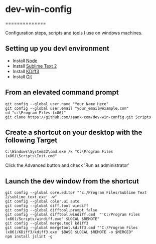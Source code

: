 # dev-win-config
==============

Configuration steps, scripts and tools I use on windows machines.

## Setting up you devl environment

- Install [Node](http://nodejs.org/)
- Install [Sublime Text 2](http://www.sublimetext.com/2)
- Install [KDiff3](http://kdiff3.sourceforge.net/)
- Install [Git](http://msysgit.github.io/)

## From an elevated command prompt

```
git config --global user.name "Your Name Here"
git config --global user.email "your_email@example.com"
cd "c:\Program Files (x86)"
git clone https://github.com/seank-com/dev-win-config.git Scripts
```

## Create a shortcut on your desktop with the following Target

```
C:\Windows\System32\cmd.exe /k "C:\Program Files (x86)\Scripts\Init.cmd"
```

Click the Advanced button and check 'Run as administrator'

## Launch the dev window from the shortcut

```
git config --global core.editor "'c:/Program Files/Sublime Text 2/sublime_text.exe' -w"
git config --global color.ui auto
git config --global diff.tool windiff
git config --global difftool.prompt false
git config --global difftool.windiff.cmd  "'C:/Program Files (x86)/Scripts/windiff.exe' $LOCAL $REMOTE"
git config --global merge.tool kdiff3
git config --global mergetool.kdiff3.cmd "'C:/Program Files (x86)/KDiff3/kdiff3.exe' $BASE $LOCAL $REMOTE -o $MERGED"
npm install jslint -g
```

